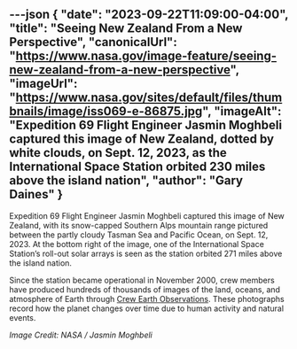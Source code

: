---json
{
  "date": "2023-09-22T11:09:00-04:00",
  "title": "Seeing New Zealand From a New Perspective",
  "canonicalUrl": "https://www.nasa.gov/image-feature/seeing-new-zealand-from-a-new-perspective",
  "imageUrl": "https://www.nasa.gov/sites/default/files/thumbnails/image/iss069-e-86875.jpg",
  "imageAlt": "Expedition 69 Flight Engineer Jasmin Moghbeli captured this image of New Zealand, dotted by white clouds, on Sept. 12, 2023, as the International Space Station orbited 230 miles above the island nation",
  "author": "Gary Daines"
}
---

Expedition 69 Flight Engineer Jasmin Moghbeli captured this image of New Zealand, with its snow-capped Southern Alps mountain range pictured between the partly cloudy Tasman Sea and Pacific Ocean, on Sept. 12, 2023. At the bottom right of the image, one of the International Space Station’s roll-out solar arrays is seen as the station orbited 271 miles above the island nation.

Since the station became operational in November 2000, crew members have produced hundreds of thousands of images of the land, oceans, and atmosphere of Earth through [Crew Earth Observations](https://www.nasa.gov/mission_pages/station/research/station-science-101/earth-observation/ "https://www.nasa.gov/mission_pages/station/research/station-science-101/earth-observation/"). These photographs record how the planet changes over time due to human activity and natural events.

_Image Credit: NASA / Jasmin Moghbeli_
